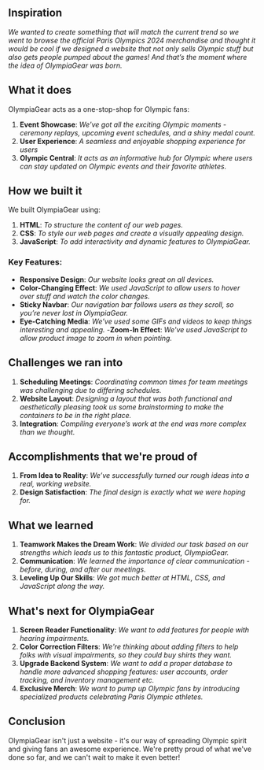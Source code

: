 ## Inspiration
_We wanted to create something that will match the current trend so we went to browse the official Paris Olympics 2024 merchandise and thought it would be cool if we designed a website that not only sells Olympic stuff but also gets people pumped about the games! And that’s the moment where the idea of OlympiaGear was born._

## What it does
OlympiaGear acts as a one-stop-shop for Olympic fans:
1. **Event Showcase**: 
_We've got all the exciting Olympic moments - ceremony replays, upcoming event schedules, and a shiny medal count._
2. **User Experience**: 
_A seamless and enjoyable shopping experience for users_
3. **Olympic Central**: 
_It acts as an informative hub for Olympic where users can stay updated on Olympic events and their favorite athletes._

## How we built it
We built OlympiaGear using:
1. **HTML**: 
_To structure the content of our web pages._
2. **CSS**: 
_To style our web pages and create a visually appealing design._
3. **JavaScript**: 
_To add interactivity and dynamic features to OlympiaGear._

### Key Features:
- **Responsive Design**: 
_Our website looks great on all devices._
- **Color-Changing Effect**: 
_We used JavaScript to allow users to hover over stuff and watch the color changes._
- **Sticky Navbar**: 
_Our navigation bar follows users as they scroll, so you’re never lost in OlympiaGear._
- **Eye-Catching Media**: 
_We’ve used some GIFs and videos to keep things interesting and appealing._
-**Zoom-In Effect**:
_We've used JavaScript to allow product image to zoom in when pointing._

## Challenges we ran into
1. **Scheduling Meetings**: 
_Coordinating common times for team meetings was challenging due to differing schedules._
2. **Website Layout**: 
_Designing a layout that was both functional and aesthetically pleasing took us some brainstorming to make the containers to be in the right place._
3. **Integration**: 
_Compiling everyone’s work at the end was more complex than we thought._

## Accomplishments that we're proud of
1. **From Idea to Reality**: 
_We’ve successfully turned our rough ideas into a real, working website._
2. **Design Satisfaction**: 
_The final design is exactly what we were hoping for._

## What we learned
1. **Teamwork Makes the Dream Work**: 
_We divided our task based on our strengths which leads us to this fantastic product, OlympiaGear._
2. **Communication**: 
_We learned the importance of clear communication - before, during, and after our meetings._
3. **Leveling Up Our Skills**: 
_We got much better at HTML, CSS, and JavaScript along the way._

## What's next for OlympiaGear
1. **Screen Reader Functionality**: 
_We want to add features for people with hearing impairments._
2. **Color Correction Filters**: 
_We're thinking about adding filters to help folks with visual impairments, so they could buy shirts they want._
3. **Upgrade Backend System**: 
_We want to add a proper database to handle more advanced shopping features: user accounts, order tracking, and inventory management etc._
4. **Exclusive Merch**: 
_We want to pump up Olympic fans by introducing specialized products celebrating Paris Olympic athletes._

## Conclusion
OlympiaGear isn't just a website - it's our way of spreading Olympic spirit and giving fans an awesome experience. We're pretty proud of what we've done so far, and we can't wait to make it even better!
